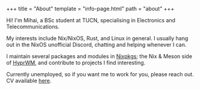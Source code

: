 +++
title = "About"
template = "info-page.html"
path = "about"
+++

Hi! I'm Mihai, a BSc student at TUCN, specialising in Electronics and Telecommunications.

My interests include Nix/NixOS, Rust, and Linux in general. I usually hang out in the NixOS unofficial Discord, chatting and helping whenever I can.

I maintain several packages and modules in [Nixpkgs](https://github.com/NixOS/nixpkgs); the Nix & Meson side of [HyprWM](https://github.com/hyprwm), and contribute to projects I find interesting.

Currently unemployed, so if you want me to work for you, please reach out. CV available [here](https://github.com/fufexan/cv).
